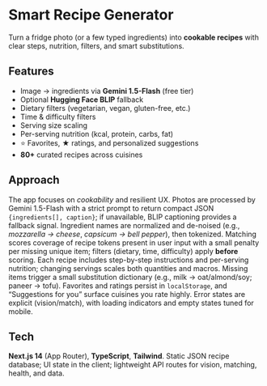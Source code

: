 # Smart Recipe Generator

Turn a fridge photo (or a few typed ingredients) into **cookable recipes** with clear steps, nutrition, filters, and smart substitutions.

## Features

* Image → ingredients via **Gemini 1.5-Flash** (free tier)
* Optional **Hugging Face BLIP** fallback
* Dietary filters (vegetarian, vegan, gluten-free, etc.)
* Time & difficulty filters
* Serving size scaling
* Per-serving nutrition (kcal, protein, carbs, fat)
* ⭐ Favorites, ★ ratings, and personalized suggestions
* **80+** curated recipes across cuisines

## Approach

The app focuses on *cookability* and resilient UX. Photos are processed by Gemini 1.5-Flash with a strict prompt to return compact JSON `{ingredients[], caption}`; if unavailable, BLIP captioning provides a fallback signal. Ingredient names are normalized and de-noised (e.g., *mozzarella → cheese*, *capsicum → bell pepper*), then tokenized. Matching scores coverage of recipe tokens present in user input with a small penalty per missing unique item; filters (dietary, time, difficulty) apply **before** scoring. Each recipe includes step-by-step instructions and per-serving nutrition; changing servings scales both quantities and macros. Missing items trigger a small substitution dictionary (e.g., milk → oat/almond/soy; paneer → tofu). Favorites and ratings persist in `localStorage`, and “Suggestions for you” surface cuisines you rate highly. Error states are explicit (vision/match), with loading indicators and empty states tuned for mobile.

## Tech

**Next.js 14** (App Router), **TypeScript**, **Tailwind**. Static JSON recipe database; UI state in the client; lightweight API routes for vision, matching, health, and data.
